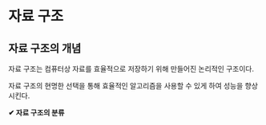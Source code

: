 # 자료 구조

자료 구조의 개념
--

자료 구조는 컴퓨터상 자료를 효율적으로 저장하기 위해 만들어진 논리적인 구조이다.

자료 구조의 현명한 선택을 통해 효율적인 알고리즘을 사용할 수 있게 하여 성능을 향상시킨다.

**✔ 자료 구조의 분류**